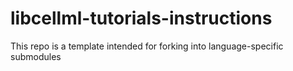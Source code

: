 # libcellml-tutorials-instructions
This repo is a template intended for forking into language-specific submodules
